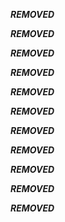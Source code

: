 ***REMOVED***

***REMOVED***

***REMOVED***

***REMOVED***

***REMOVED***

***REMOVED***

***REMOVED***

***REMOVED***

***REMOVED***

***REMOVED***

***REMOVED***